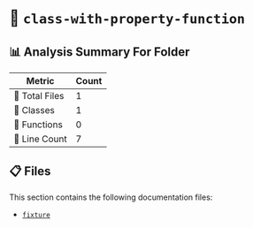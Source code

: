 # 📁 `class-with-property-function`

## 📊 Analysis Summary For Folder

| Metric | Count |
|--------|-------|
| 📁 Total Files | 1 |
| 🧱 Classes | 1 |
| 🔧 Functions | 0 |
| 🔢 Line Count | 7 |


## 📋 Files

This section contains the following documentation files:

- [`fixture`](./fixture.md)